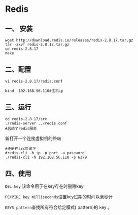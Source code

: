 # Redis

## 一、 安装

```shell
wget http://download.redis.io/releases/redis-2.8.17.tar.gz
tar -zxvf redis-2.8.17.tar.gz
cd redis-2.8.17
make
```



## 二、配置

```shell
vi redis-2.8.17/redis.conf

bind  192.168.56.110#主机ip
```



## 三、运行

```shell
cd redis-2.8.17/src
./redis-server ../redis.conf
#启动了redis服务
```

新打开一个连接虚拟机的终端

```shell
#还是在src目录下
#redis-cli -h ip -p port -a password
./redis-cli -h 192.168.56.110 -p 6379
```

## 四、使用

`DEL key` 该命令用于在key存在时删除key

`PEXPIRE key milliseconds`设置key过期的时间以毫秒计

`KEYS pattern`查找所有符合给定模式( pattern)的 key 。

